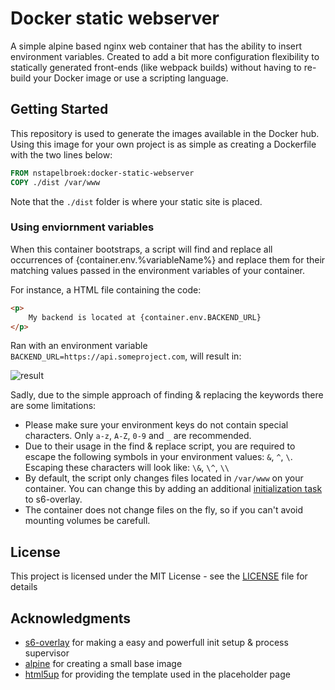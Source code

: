 # Docker static webserver

A simple alpine based nginx web container that has the ability to insert environment variables. Created to add a bit more configuration flexibility to statically generated front-ends (like webpack builds) without having to re-build your Docker image or use a scripting language.

## Getting Started

This repository is used to generate the images available in the Docker hub. Using this image for your own project is as simple as creating a Dockerfile with the two lines below: 

```Dockerfile
FROM nstapelbroek:docker-static-webserver
COPY ./dist /var/www
``` 

Note that the `./dist` folder is where your static site is placed.

### Using enviornment variables

When this container bootstraps, a script will find and replace all occurrences of {container.env.%variableName%} and replace them for their matching values passed in the environment variables of your container.

For instance, a HTML file containing the code:
```HTML
<p>
    My backend is located at {container.env.BACKEND_URL}
</p>
```

Ran with an environment variable `BACKEND_URL=https://api.someproject.com`, will result in:

![result](https://user-images.githubusercontent.com/3368018/27512102-48ae27aa-5936-11e7-824a-92ca12d5334f.png)

Sadly, due to the simple approach of finding & replacing the keywords there are some limitations:
- Please make sure your environment keys do not contain special characters. Only `a-z`, `A-Z`, `0-9` and `_` are recommended.
- Due to their usage in the find & replace script, you are required to escape the following symbols in your environment values: `&`, `^`, `\`. Escaping these characters will look like: `\&`, `\^`, `\\`
- By default, the script only changes files located in `/var/www` on your container. You can change this by adding an additional [initialization task](https://github.com/just-containers/s6-overlay#executing-initialization-andor-finalization-tasks) to s6-overlay.
- The container does not change files on the fly, so if you can't avoid mounting volumes be carefull.

## License

This project is licensed under the MIT License - see the [LICENSE](LICENSE) file for details

## Acknowledgments

* [s6-overlay](https://github.com/just-containers/s6-overlay) for making a easy and powerfull init setup & process supervisor
* [alpine](https://alpinelinux.org/) for creating a small base image
* [html5up](html5up.net) for providing the template used in the placeholder page
